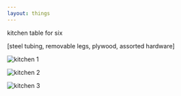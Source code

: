 ```yaml
---
layout: things
---
```


kitchen table for six

[steel tubing, removable legs, plywood, assorted hardware]

![kitchen 1](http://i.imgur.com/RvYjKLZ.jpg)

![kitchen 2](http://i.imgur.com/0xpX8IL.jpg)

![kitchen 3](http://i.imgur.com/OvfwAET.jpg)